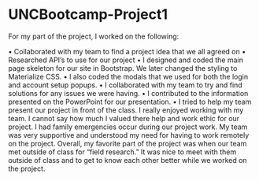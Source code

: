 # UNCBootcamp-Project1


For my part of the project, I worked on the following:

•	Collaborated with my team to find a project idea that we all agreed on
•	Researched API’s to use for our project
•	I designed and coded the main page skeleton for our site in Bootstrap. We later changed the styling to Materialize CSS. 
•	I also coded the modals that we used for both the login and account setup popups.
•	I collaborated with my team to try and find solutions for any issues we were having. 
•	I contributed to the information presented on the PowerPoint for our presentation. 
•	I tried to help my team present our project in front of the class. 
I really enjoyed working with my team. I cannot say how much I valued there help and work ethic for our project. I had family emergencies occur during our project work. My team was very supportive and understood my need for having to work remotely on the project. Overall, my favorite part of the project was when our team met outside of class for “field research.” It was nice to meet with them outside of class and to get to know each other better while we worked on the project.
